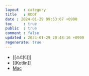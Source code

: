 ```yaml
---
layout  : category
title   : ROOT
date : 2024-01-29 09:53:07 +0900
toc     : true
public  : true
comment : false
updated : 2024-01-29 20:48:16 +0900
regenerate: true
---
```


- [[스터디]]
- [[Kotlin]]
- [Mac]([[mac.md]])

